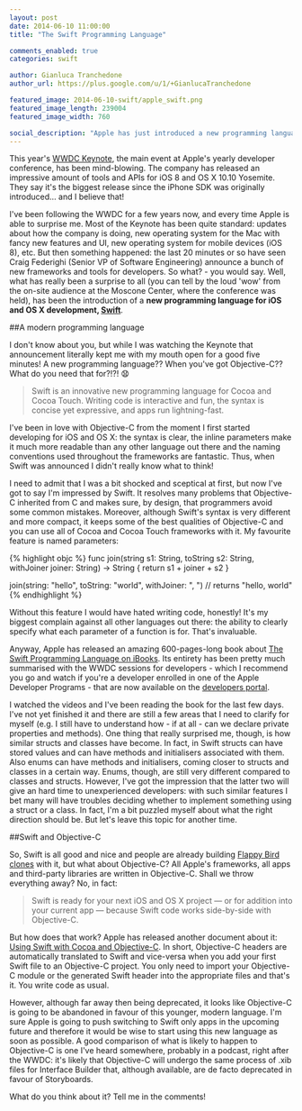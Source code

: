 ```yaml
---
layout: post
date: 2014-06-10 11:00:00
title: "The Swift Programming Language"

comments_enabled: true
categories: swift

author: Gianluca Tranchedone
author_url: https://plus.google.com/u/1/+GianlucaTranchedone

featured_image: 2014-06-10-swift/apple_swift.png
featured_image_length: 239004
featured_image_width: 760

social_description: "Apple has just introduced a new programming language for iOS and OS X development, Swift. Here are my first thoughts about this new language."
---
```

This year's [WWDC Keynote](https://www.youtube.com/watch?v=w87fOAG8fjk), the main event at Apple's yearly developer conference, has been mind-blowing. The company has released an impressive amount of tools and APIs for iOS 8 and OS X 10.10 Yosemite. They say it's the biggest release since the iPhone SDK was originally introduced… and I believe that!

I've been following the WWDC for a few years now, and every time Apple is able to surprise me. Most of the Keynote has been quite standard: updates about how the company is doing, new operating system for the Mac with fancy new features and UI, new operating system for mobile devices (iOS 8), etc. But then something happened: the last 20 minutes or so have seen Craig Federighi (Senior VP of Software Engineering) announce a bunch of new frameworks and tools for developers. So what? - you would say. Well, what has really been a surprise to all (you can tell by the loud 'wow' from the on-site audience at the Moscone Center, where the conference was held), has been the introduction of a **new programming language for iOS and OS X development, [Swift](https://developer.apple.com/swift/)**.

<!-- more -->

##A modern programming language

I don't know about you, but while I was watching the Keynote that announcement literally kept me with my mouth open for a good five minutes! A new programming language?? When you've got Objective-C?? What do you need that for?!?! :anguished:

>Swift is an innovative new programming language for Cocoa and Cocoa Touch. Writing code is interactive and fun, the syntax is concise yet expressive, and apps run lightning-fast.

I've been in love with Objective-C from the moment I first started developing for iOS and OS X: the syntax is clear, the inline parameters make it much more readable than any other language out there and the naming conventions used throughout the frameworks are fantastic. Thus, when Swift was announced I didn't really know what to think!

I need to admit that I was a bit shocked and sceptical at first, but now I've got to say I'm impressed by Swift. It resolves many problems that Objective-C inherited from C and makes sure, by design, that programmers avoid some common mistakes. Moreover, although Swift's syntax is very different and more compact, it keeps some of the best qualities of Objective-C and you can use all of Cocoa and Cocoa Touch frameworks with it. My favourite feature is named parameters:

{% highlight objc %}
func join(string s1: String, toString s2: String, withJoiner joiner: String) -> String {
	return s1 + joiner + s2
}

join(string: "hello", toString: "world", withJoiner: ", ")
// returns "hello, world"
{% endhighlight %}

Without this feature I would have hated writing code, honestly! It's my biggest complain against all other languages out there: the ability to clearly specify what each parameter of a function is for. That's invaluable.

Anyway, Apple has released an amazing 600-pages-long book about [The Swift Programming Language on iBooks](https://itunes.apple.com/us/book/the-swift-programming-language/id881256329?mt=11). Its entirety has been pretty much summarised with the WWDC sessions for developers - which I recommend you go and watch if you're a developer enrolled in one of the Apple Developer Programs - that are now available on the [developers portal](http://developer.apple.com).

I watched the videos and I've been reading the book for the last few days. I've not yet finished it and there are still a few areas that I need to clarify for myself (e.g. I still have to understand how - if at all - can we declare private properties and methods). One thing that really surprised me, though, is how similar structs and classes have become. In fact, in Swift structs can have stored values and can have methods and initialisers associated with them. Also enums can have methods and initialisers, coming closer to structs and classes in a certain way. Enums, though, are still very different compared to classes and structs. However, I've got the impression that the latter two will give an hard time to unexperienced developers: with such similar features I bet many will have troubles deciding whether to implement something using a struct or a class. In fact, I'm a bit puzzled myself about what the right direction should be. But let's leave this topic for another time.

##Swift and Objective-C

So, Swift is all good and nice and people are already building [Flappy Bird clones](https://github.com/gscalzo/FlappySwift) with it, but what about Objective-C? All Apple's frameworks, all apps and third-party libraries are written in Objective-C. Shall we throw everything away? No, in fact:

>Swift is ready for your next iOS and OS X project — or for addition into your current app — because Swift code works side-by-side with Objective-C.

But how does that work? Apple has released another document about it: [Using Swift with Cocoa and Objective-C](https://developer.apple.com/library/prerelease/ios/documentation/Swift/Conceptual/BuildingCocoaApps/). In short, Objective-C headers are automatically translated to Swift and vice-versa when you add your first Swift file to an Objective-C project. You only need to import your Objective-C module or the generated Swift header into the appropriate files and that's it. You write code as usual.

However, although far away then being deprecated, it looks like Objective-C is going to be abandoned in favour of this younger, modern language. I'm sure Apple is going to push switching to Swift only apps in the upcoming future and therefore it would be wise to start using this new language as soon as possible. A good comparison of what is likely to happen to Objective-C is one I've heard somewhere, probably in a podcast, right after the WWDC: it's likely that Objective-C will undergo the same process of .xib files for Interface Builder that, although available, are de facto deprecated in favour of Storyboards.

What do you think about it? Tell me in the comments!